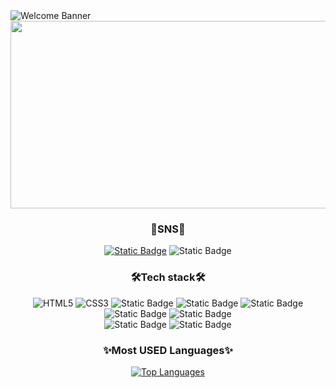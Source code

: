 <body>
<!-- <img class="header-img" src="https://capsule-render.vercel.app/api?type=speech&height=250&color=A1E3F9&text=Welcome%20to%20-nl-GAEUN's%20GitHub&section=header&reversal=false&fontAlignY=38&fontAlign=49&animation=scaleIn&fontSize=52" alt="Welcome Banner"> -->
<img class="header-img" src="https://capsule-render.vercel.app/api?type=rect&height=200&color=80000000&text=Welcome%20to%20-nl-Gaeun's%20GitHub&fontColor=A1E3F9&fontAlignY=42" alt="Welcome Banner">
<div  align=center>
    <a href="https://www.gitanimals.org/en_US?utm_medium=image&utm_source=zkaakakg&utm_content=farm" >
      <img
        src="https://render.gitanimals.org/farms/zkaakakg"
        width="600"
        height="300"
      />
    </a>
  </div>
<h3 align=center>💭SNS💭</h3>
<div align=center>
  <a href=https://velog.io/@cscom000/posts> <img alt="Static Badge" src="https://img.shields.io/badge/velog-F2EFE7?style=flat-square&logo=Velog&logoColor=20C997&color=F2EFE7&link=https%3A%2F%2Fvelog.io%2F%40cscom000%2Fposts"></a>
  <img alt="Static Badge" src="https://img.shields.io/badge/cscom222%40naver.com-DDEB9D?style=flat-square&logo=Mail.Ru&logoColor=black&color=DDEB9D">
</div>
<h3 align=center>🛠Tech stack🛠</h3>
<!-- <p align=center>Front</p> -->
<div align=center class="badges">
  <!-- <img src="https://img.shields.io/badge/html5-%23E34F26.svg?style=for-the-badge&logo=html5&logoColor=white" alt="HTML5"> -->
  <img alt="HTML5" src="https://img.shields.io/badge/HTML-B8001F?style=flat-square&logo=html5&logoColor=white&color=B8001F">
  <!-- <img src="https://img.shields.io/badge/css3-%231572B6.svg?style=for-the-badge&logo=css3&logoColor=white" alt="CSS3"> -->
  <img alt="CSS3" src="https://img.shields.io/badge/CSS3-578FCA?style=flat-square&logo=CSS3">
  <!-- <img src="https://img.shields.io/badge/tailwindcss-%2338B2AC.svg?style=for-the-badge&logo=tailwind-css&logoColor=white" alt="TailwindCSS"> -->
 <img alt="Static Badge" src="https://img.shields.io/badge/Tailwind%20CSS-48A6A7?style=flat-square&logo=tailwindcss&logoColor=FFFFFF">
  <!-- <img src="https://img.shields.io/badge/react-%2320232a.svg?style=for-the-badge&logo=react&logoColor=%2361DAFB" alt="React"> -->
   <img alt="Static Badge" src="https://img.shields.io/badge/React-0B192C?style=flat-square&logo=REACT">
   <img alt="Static Badge" src="https://img.shields.io/badge/Next.js-white?style=flat-square&logo=nextdotjs&logoColor=%23000000&labelColor=white">

</div>
<!-- <p align=center>Back</p> -->
<div align=center class="badges">
  <!-- <img src="https://img.shields.io/badge/node.js-6DA55F?style=for-the-badge&logo=node.js&logoColor=white" alt="NodeJS"> -->
<img alt="Static Badge" src="https://img.shields.io/badge/Node.js-5D8736?style=flat-square&logo=nodedotjs&logoColor=FFFFFF">
<img alt="Static Badge" src="https://img.shields.io/badge/Spring_Boot-%23F5ECD5?style=flat-square&logo=spring">

</div>
<!-- <p align=center>DB</p> -->
<div align=center class="badges">
  <!-- <img src="https://img.shields.io/badge/MongoDB-%234ea94b.svg?style=for-the-badge&logo=mongodb&logoColor=white" alt="MongoDB"> -->
  <img alt="Static Badge" src="https://img.shields.io/badge/MongoDB-3D8D7A?style=flat-square&logo=MongoDB&logoColor=FFFFFF">
  <!-- <img src="https://img.shields.io/badge/mysql-4479A1.svg?style=for-the-badge&logo=mysql&logoColor=white" alt="MySQL"> -->
  <img alt="Static Badge" src="https://img.shields.io/badge/MySQL-3674B5?style=flat-square&logo=MySQL&logoColor=FFFFFF">

</div>
<h3 align=center>✨Most USED Languages✨</h3>
<p align=center>
  <a href="https://github-readme-stats.vercel.app/api/top-langs/?username=zkaakakg&layout=compact?theme=graywhite">
    <img src="https://github-readme-stats.vercel.app/api/top-langs/?username=zkaakakg&layout=compact&theme=nord&hide_border=true" alt="Top Languages">
  </a>
</p>


<!--
**zkaakakg/zkaakakg** is a  _special_ ✨ repository because its `README.md` (this file) appears on your GitHub profile.

Here are some ideas to get you started:

- 🔭 I’m currently working on ...
- 🌱 I’m currently learning ...
- 👯 I’m looking to collaborate on ...
- 🤔 I’m looking for help with ...
- 💬 Ask me about ...
- 📫 How to reach me: ...
- 😄 Pronouns: ...
- ⚡ Fun fact: ...
-->
